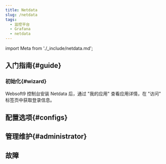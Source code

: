 ```yaml
---
title: Netdata
slug: /netdata
tags:
  - 监控平台
  - Grafana
  - netdata
---
```


import Meta from './_include/netdata.md';

<Meta name="meta" />

## 入门指南{#guide}

### 初始化{#wizard}

Websoft9 控制台安装 Netdata 后，通过 "我的应用" 查看应用详情，在 "访问" 标签页中获取登录信息。  

## 配置选项{#configs}


## 管理维护{#administrator}


## 故障